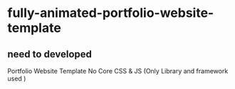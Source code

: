 # fully-animated-portfolio-website-template
## need to developed
Portfolio Website Template No Core CSS &amp; JS (Only Library and framework used )
